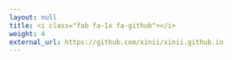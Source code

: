 ```yaml
---
layout: null
title: <i class="fab fa-1x fa-github"></i>
weight: 4
external_url: https://github.com/xinii/xinii.github.io
---
```

